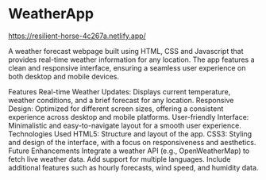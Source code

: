 # WeatherApp
https://resilient-horse-4c267a.netlify.app/


A weather forecast webpage built using HTML, CSS and Javascript that provides real-time weather information for any location. The app features a clean and responsive interface, ensuring a seamless user experience on both desktop and mobile devices.

Features
Real-time Weather Updates: Displays current temperature, weather conditions, and a brief forecast for any location.
Responsive Design: Optimized for different screen sizes, offering a consistent experience across desktop and mobile platforms.
User-friendly Interface: Minimalistic and easy-to-navigate layout for a smooth user experience.
Technologies Used
HTML5: Structure and layout of the app.
CSS3: Styling and design of the interface, with a focus on responsiveness and aesthetics.
Future Enhancements
Integrate a weather API (e.g., OpenWeatherMap) to fetch live weather data.
Add support for multiple languages.
Include additional features such as hourly forecasts, wind speed, and humidity data.
